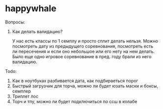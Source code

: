 # happywhale

Вопросы:
1) Как делать валидацию?

   У нас есть классы по 1 семплу и просто сплит делать нельзя.
   Можно посмотреть дату из предыдущего соревнования, посмотреть есть ли пересечения и если оно небольшое или его нету на нем делать. Было еще одно игровое соревнование в пред. году брали из него валидацию.
   

Todo:
1) Как в ноутбуках разбивается дата, как подбираеться порог
2) Быстрый загрузчик для торча, можно ли будет юзать маски и боксы, семплер
3) Триплет лос
4) Торч и тпу, можно ли будет подключиться по ссш в колабе

